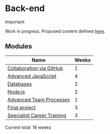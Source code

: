 # Back-end

> [!IMPORTANT]
> Work in progress. Proposed content defined [here](https://docs.google.com/document/d/151MLm-8WA6jSk0-9JhBTuG1xZ9Fo9HRLplJx6Bhps6A/edit?tab=t.0).

## Modules

| Name                                                                           | Weeks |
| ------------------------------------------------------------------------------ | ----- |
| [Collaboration via GitHub](../../shared-modules/collaboration-via-github/)     | 1     |
| [Advanced JavaScript](../../shared-modules/advanced-javascript/)               | 4     |
| [Databases](./databases/)                                                      | 2     |
| [Node.js](Node.js/)                                                            | 2     |
| [Advanced Team Processes](../../shared-modules/advanced-team-processes/)       | 1     |
| [Final project](./final-project/)                                              | 3     |
| [Specialist Career Training](../../shared-modules/specialist-career-training/) | 3     |

Current total: 16 weeks
